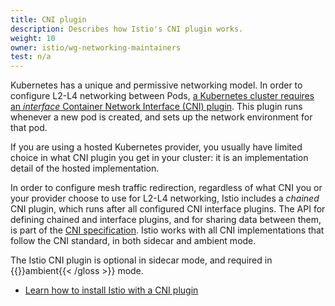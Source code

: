```yaml
---
title: CNI plugin
description: Describes how Istio's CNI plugin works.
weight: 10
owner: istio/wg-networking-maintainers
test: n/a
---
```


Kubernetes has a unique and permissive networking model. In order to configure L2-L4 networking between Pods, [a Kubernetes cluster requires an _interface_ Container Network Interface (CNI) plugin](https://kubernetes.io/docs/concepts/extend-kubernetes/compute-storage-net/network-plugins/). This plugin runs whenever a new pod is created, and sets up the network environment for that pod.

If you are using a hosted Kubernetes provider, you usually have limited choice in what CNI plugin you get in your cluster: it is an implementation detail of the hosted implementation.

In order to configure mesh traffic redirection, regardless of what CNI you or your provider choose to use for L2-L4 networking, Istio includes a _chained_ CNI plugin, which runs after all configured CNI interface plugins. The API for defining chained and interface plugins, and for sharing data between them, is part of the [CNI specification](https://www.cni.dev/). Istio works with all CNI implementations that follow the CNI standard, in both sidecar and ambient mode.

The Istio CNI plugin is optional in sidecar mode, and required in {{<gloss>}}ambient{{< /gloss >}} mode.

* [Learn how to install Istio with a CNI plugin](/docs/setup/additional-setup/cni/)